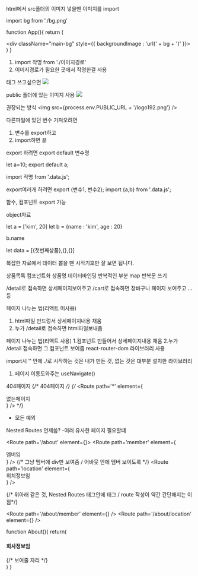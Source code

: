html에서 src폴더의 이미지 넣을땐 이미지를 import

import bg from './bg.png'

function App(){
  return (
    <div>
      <div className="main-bg" style={{ backgroundImage : 'url(' + bg + ')' }}></div>
    </div>
  )
}
1. import 작명 from './이미지경로'
2. 이미지경로가 필요한 곳에서 작명한걸 사용

<img>태그 쓰고싶으면 <img src={bg}/> 


public 폴더에 있는 이미지 사용
<img src="/logo192.png" /> 

권장되는 방식
<img src={process.env.PUBLIC_URL + '/logo192.png'} /> 


다른파일에 있던 변수 가져오려면
1. 변수를 export하고
2. import하면 끝

export 하려면 export default 변수명

let a=10;
export default a;

import 작명 from '.data.js';

export여러개 하려면 export {변수1, 변수2};
import {a,b} from '.data.js';

함수, 컴포넌트 export 가능


object자료

let a = ['kim', 20]
let b = {name : 'kim', age : 20}

b.name

let data = [{첫번째상품},{},{}]

복잡한 자료에서 데이터 뽑을 땐 시작기호만 잘 보면 됩니다.

상품목록 컴포넌트화
상품명 데이터바인딩
반복적인 부분 map 반복문 쓰기

/detail로 접속하면 상세페이지보여주고
/cart로 접속하면 장바구니 페이지 보여주고
...등

페이지 나누는 법(리액트 미사용)
1. html파일 만드렁서 상세페이지내용 채움
2. 누가 /detail로 접속하면 html파일보내줌

페이지 나누는 법(리액트 사용)
1.컴포넌트 만들어서 상세페이지내용 채움
2.누가 /detail 접속하면 그 컴포넌트 보여줌
react-router-dom 라이브러리 사용

import시 '' 안에 ./로 시작하는 것은 내가 만든 것, 없는 것은 대부분 설치한 라이브러리

1. 페이지 이동도와주는
useNavigate()

404페이지
{/* 404페이지 */}
{/* <Route path='*' element={<div>없는페이지</div>} /> */} 
* 모든 예외

Nested Routes 언제씀?
-여러 유사한 페이지 필요할떄

<Route path='/about' element={<About/>}>
  <Route path='member' element={<div>멤버임</div>} />
  {/* 그냥 멤버에 div만 보여줌 / 어바웃 안에 멤버 보이도록 */}
  <Route path='location' element={<div>위치정보임</div>} />
</Route>

{/* 위아래 같은 것, Nested Routes 태그안에 태그 / route 작성이 약간 간단해지는 이점*/}

<Route path='/about/member' element={<About/>} />
<Route path='/about/location' element={<About/>} />        

function About(){
  return(
    <div>
      <h4>회사정보임</h4>
      {/* 보여줄 자리 */}
      <Outlet></Outlet>
    </div>
  )
}
